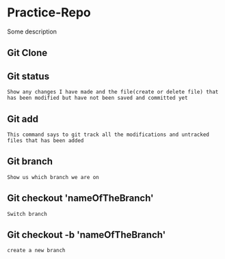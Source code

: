 # Practice-Repo

Some description

## Git Clone
## Git status 
    Show any changes I have made and the file(create or delete file) that has been modified but have not been saved and committed yet
## Git add 
    This command says to git track all the modifications and untracked files that has been added 
## Git branch
    Show us which branch we are on 
## Git checkout 'nameOfTheBranch'
    Switch branch
## Git checkout -b 'nameOfTheBranch'
    create a new branch
##

